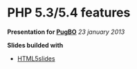 PHP 5.3/5.4 features
=====
**Presentation for [PugBO](http://bologna.grusp.org)**
*23 january 2013*

**Slides builded with**
* [HTML5slides](http://code.google.com/p/html5slides/)
 
